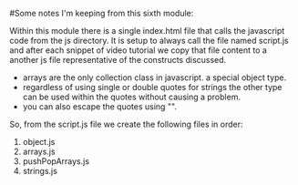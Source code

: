 #Some notes I'm keeping from this sixth module:

Within this module there is a single index.html file that calls the javascript code from the js directory. It is setup to always call the file named script.js and after each snippet of video tutorial we copy that file content to a another js file representative of the constructs discussed.


* arrays are the only collection class in javascript. a special object type.
* regardless of using single or double quotes for strings the other type can be used within the quotes without causing a problem.
* you can also escape the quotes using "\".



So, from the script.js file we create the following files in order:


1. object.js
1. arrays.js
1. pushPopArrays.js
1. strings.js
